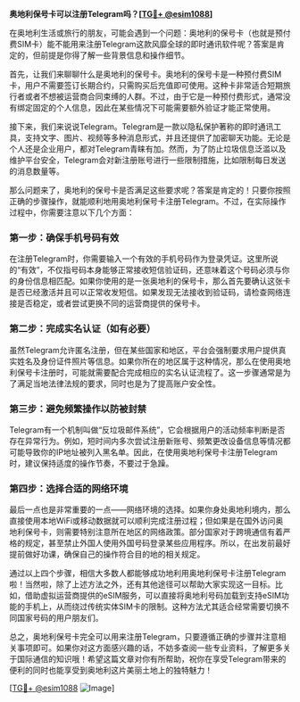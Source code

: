 **奥地利保号卡可以注册Telegram吗？[[TG💪+ @esim1088](https://t.me/s/esim1088)]**

在奥地利生活或旅行的朋友，可能会遇到一个问题：奥地利的保号卡（也就是预付费SIM卡）能不能用来注册Telegram这款风靡全球的即时通讯软件呢？答案是肯定的，但前提是你得了解一些背景信息和操作细节。

首先，让我们来聊聊什么是奥地利的保号卡。奥地利的保号卡是一种预付费SIM卡，用户不需要签订长期合约，只需购买后充值即可使用。这种卡非常适合短期旅行者或者不想被运营商合同束缚的人群。不过，由于它是一种预付费形式，通常没有绑定固定的个人信息，因此在某些情况下可能需要额外验证才能正常使用。

接下来，我们来说说Telegram。Telegram是一款以隐私保护著称的即时通讯工具，支持文字、图片、视频等多种消息形式，并且还提供了加密聊天功能。无论是个人还是企业用户，都对Telegram青睐有加。然而，为了防止垃圾信息泛滥以及维护平台安全，Telegram会对新注册账号进行一些限制措施，比如限制每日发送的消息数量等。

那么问题来了，奥地利的保号卡是否满足这些要求呢？答案是肯定的！只要你按照正确的步骤操作，就能顺利地用奥地利保号卡注册Telegram。不过，在实际操作过程中，你需要注意以下几个方面：

### 第一步：确保手机号码有效

在注册Telegram时，你需要输入一个有效的手机号码作为登录凭证。这里所说的“有效”，不仅指号码本身能够正常接收短信验证码，还意味着这个号码必须与你的身份信息相匹配。如果你使用的是一张奥地利的保号卡，那么首先要确认这张卡是否已经激活并且可以正常收发短信。如果发现无法接收到验证码，请检查网络连接是否稳定，或者尝试更换不同的运营商提供的保号卡。

### 第二步：完成实名认证（如有必要）

虽然Telegram允许匿名注册，但在某些国家和地区，平台会强制要求用户提供真实姓名及身份证件照片等信息。如果你所在的地区属于这种情况，那么在使用奥地利保号卡注册时，可能就需要配合完成相应的实名认证流程了。这一步骤通常是为了满足当地法律法规的要求，同时也是为了提高账户安全性。

### 第三步：避免频繁操作以防被封禁

Telegram有一个机制叫做“反垃圾邮件系统”，它会根据用户的活动频率判断是否存在异常行为。例如，短时间内多次尝试注册新账号、频繁更改设备信息等情况都可能导致你的IP地址被列入黑名单。因此，在使用奥地利保号卡注册Telegram时，建议保持适度的操作节奏，不要过于急躁。

### 第四步：选择合适的网络环境

最后一点也是非常重要的一点——网络环境的选择。如果你身处奥地利境内，那么直接使用本地WiFi或移动数据就可以顺利完成注册过程；但如果是在国外访问奥地利保号卡，则需要特别注意所在地区的网络政策。部分国家对于跨境通信有着严格的规定，甚至禁止外国人使用外国号码登录某些应用程序。所以，在出发前最好提前做好功课，确保自己的操作符合目的地的相关规定。

通过以上四个步骤，相信大多数人都能够成功地利用奥地利保号卡注册Telegram啦！当然啦，除了上述方法之外，还有其他途径可以帮助大家实现这一目标。比如，借助虚拟运营商提供的eSIM服务，可以直接将奥地利号码加载到支持eSIM功能的手机上，从而绕过传统实体SIM卡的限制。这种方法尤其适合经常需要切换不同国家号码的用户朋友们。

总之，奥地利保号卡完全可以用来注册Telegram，只要遵循正确的步骤并注意相关事项即可。如果你对这方面感兴趣的话，不妨多查阅一些专业资料，了解更多关于国际通信的知识哦！希望这篇文章对你有所帮助，祝你在享受Telegram带来的便利的同时也能享受到奥地利这片美丽土地上的独特魅力！

[[TG💪+ @esim1088](https://t.me/s/esim1088) ![Image](https://i.postimg.cc/4NQfJmqS/Snipaste-2025-05-13-00-14-12.png)]